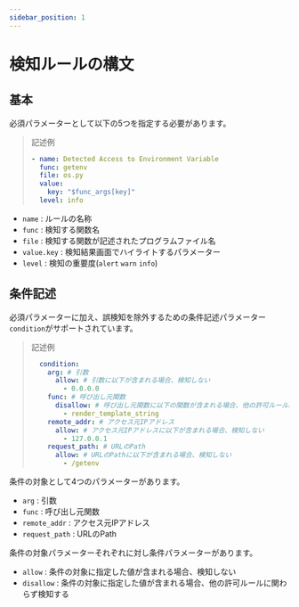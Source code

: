 ```yaml
---
sidebar_position: 1
---
```


# 検知ルールの構文

## 基本

必須パラメーターとして以下の5つを指定する必要があります。

> 記述例
>
> ```yaml
> - name: Detected Access to Environment Variable
>   func: getenv
>   file: os.py
>   value:
>     key: "$func_args[key]"
>   level: info
> ```

- `name` : ルールの名称
- `func` : 検知する関数名
- `file` : 検知する関数が記述されたプログラムファイル名
- `value.key` : 検知結果画面でハイライトするパラメーター
- `level` : 検知の重要度(`alert` `warn` `info`)

## 条件記述

必須パラメーターに加え、誤検知を除外するための条件記述パラメーター`condition`がサポートされています。

> 記述例
>
> ```yaml
>   condition:
>     arg: # 引数
>       allow: # 引数に以下が含まれる場合、検知しない
>         - 0.0.0.0
>     func: # 呼び出し元関数
>       disallow: # 呼び出し元関数に以下の関数が含まれる場合、他の許可ルールに関わらず検知する
>         - render_template_string
>     remote_addr: # アクセス元IPアドレス
>       allow: # アクセス元IPアドレスに以下が含まれる場合、検知しない
>         - 127.0.0.1
>     request_path: # URLのPath
>       allow: # URLのPathに以下が含まれる場合、検知しない
>         - /getenv
> ```

条件の対象として4つのパラメーターがあります。

- `arg` : 引数
- `func` : 呼び出し元関数
- `remote_addr` : アクセス元IPアドレス
- `request_path` : URLのPath

条件の対象パラメーターそれぞれに対し条件パラメーターがあります。

- `allow` : 条件の対象に指定した値が含まれる場合、検知しない
- `disallow` : 条件の対象に指定した値が含まれる場合、他の許可ルールに関わらず検知する

